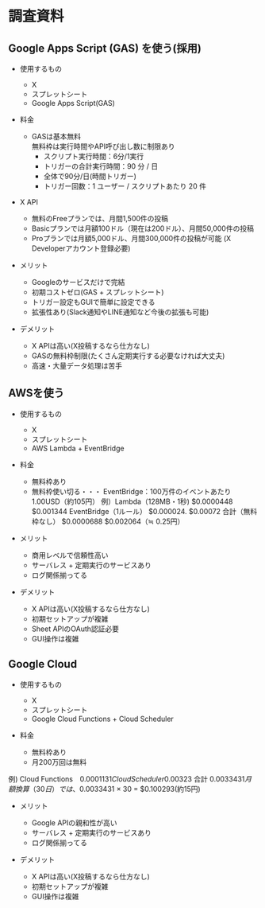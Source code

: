 # 調査資料

## Google Apps Script (GAS) を使う(採用)

- 使用するもの
  - X
  - スプレットシート
  - Google Apps Script(GAS)

- 料金
  - GASは基本無料<br/>
    無料枠は実行時間やAPI呼び出し数に制限あり
    - スクリプト実行時間：6分/1実行
    - トリガーの合計実行時間：90 分 / 日
    - 全体で90分/日(時間トリガー)
    - トリガー回数：1 ユーザー / スクリプトあたり 20 件

- X API
  - 無料のFreeプランでは、月間1,500件の投稿
  - Basicプランでは月額100ドル（現在は200ドル）、月間50,000件の投稿
  - Proプランでは月額5,000ドル、月間300,000件の投稿が可能
    (X Developerアカウント登録必要)	
	
- メリット
  - Googleのサービスだけで完結
  - 初期コストゼロ(GAS + スプレットシート)
  - トリガー設定もGUIで簡単に設定できる
  - 拡張性あり(Slack通知やLINE通知など今後の拡張も可能)

- デメリット
  - X APIは高い(X投稿するなら仕方なし)
  - GASの無料枠制限(たくさん定期実行する必要なければ大丈夫)
  - 高速・大量データ処理は苦手

## AWSを使う

- 使用するもの
  - X
  - スプレットシート
  - AWS Lambda + EventBridge

- 料金
  - 無料枠あり
  - 無料枠使い切る・・・
    EventBridge：100万件のイベントあたり1.00USD（約105円）
    例）Lambda（128MB・1秒)  $0.0000448 $0.001344
       EventBridge（1ルール）  $0.000024.  $0.00072
      合計（無料枠なし）          $0.0000688 $0.002064（≒ 0.25円）

- メリット
  - 商用レベルで信頼性高い
  - サーバレス + 定期実行のサービスあり
  - ログ関係揃ってる

- デメリット
  - X APIは高い(X投稿するなら仕方なし)
  - 初期セットアップが複雑
  - Sheet APIのOAuth認証必要
  - GUI操作は複雑

## Google Cloud

- 使用するもの
  - X
  - スプレットシート
  - Google Cloud Functions + Cloud Scheduler

- 料金
  - 無料枠あり
  - 月200万回は無料

例)
Cloud Functions　$0.0001131
Cloud Scheduler　$0.00323
合計             $0.0033431
月額換算（30日）では、$0.0033431 × 30 = $0.100293(約15円)

- メリット
  - Google APIの親和性が高い
  - サーバレス + 定期実行のサービスあり
  - ログ関係揃ってる

- デメリット
  - X APIは高い(X投稿するなら仕方なし)
  - 初期セットアップが複雑
  - GUI操作は複雑
